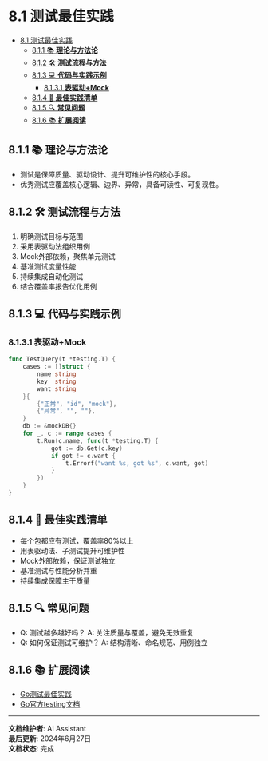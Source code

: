 ﻿# 8.1 测试最佳实践

<!-- TOC START -->
- [8.1 测试最佳实践](#81-测试最佳实践)
  - [8.1.1 📚 **理论与方法论**](#811--理论与方法论)
  - [8.1.2 🛠️ **测试流程与方法**](#812-️-测试流程与方法)
  - [8.1.3 💻 **代码与实践示例**](#813--代码与实践示例)
    - [8.1.3.1 **表驱动+Mock**](#8131-表驱动mock)
  - [8.1.4 🎯 **最佳实践清单**](#814--最佳实践清单)
  - [8.1.5 🔍 **常见问题**](#815--常见问题)
  - [8.1.6 📚 **扩展阅读**](#816--扩展阅读)
<!-- TOC END -->

## 8.1.1 📚 **理论与方法论**

- 测试是保障质量、驱动设计、提升可维护性的核心手段。
- 优秀测试应覆盖核心逻辑、边界、异常，具备可读性、可复现性。

## 8.1.2 🛠️ **测试流程与方法**

1. 明确测试目标与范围
2. 采用表驱动法组织用例
3. Mock外部依赖，聚焦单元测试
4. 基准测试度量性能
5. 持续集成自动化测试
6. 结合覆盖率报告优化用例

## 8.1.3 💻 **代码与实践示例**

### 8.1.3.1 **表驱动+Mock**

```go
func TestQuery(t *testing.T) {
    cases := []struct {
        name string
        key  string
        want string
    }{
        {"正常", "id", "mock"},
        {"异常", "", ""},
    }
    db := &mockDB{}
    for _, c := range cases {
        t.Run(c.name, func(t *testing.T) {
            got := db.Get(c.key)
            if got != c.want {
                t.Errorf("want %s, got %s", c.want, got)
            }
        })
    }
}

```

## 8.1.4 🎯 **最佳实践清单**

- 每个包都应有测试，覆盖率80%以上
- 用表驱动法、子测试提升可维护性
- Mock外部依赖，保证测试独立
- 基准测试与性能分析并重
- 持续集成保障主干质量

## 8.1.5 🔍 **常见问题**

- Q: 测试越多越好吗？
  A: 关注质量与覆盖，避免无效重复
- Q: 如何保证测试可维护？
  A: 结构清晰、命名规范、用例独立

## 8.1.6 📚 **扩展阅读**

- [Go测试最佳实践](https://geektutu.com/post/hpg-golang-test-best-practice.html)
- [Go官方testing文档](https://golang.org/pkg/testing/)

---

**文档维护者**: AI Assistant  
**最后更新**: 2024年6月27日  
**文档状态**: 完成
